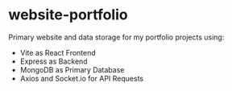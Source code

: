# website-portfolio

<p>Primary website and data storage for my portfolio projects using:<p>
<ul>
  <li>Vite as React Frontend</li>
  <li>Express as Backend</li>
  <li>MongoDB as Primary Database</li>
  <li>Axios and Socket.io for API Requests</li>
</ul>
